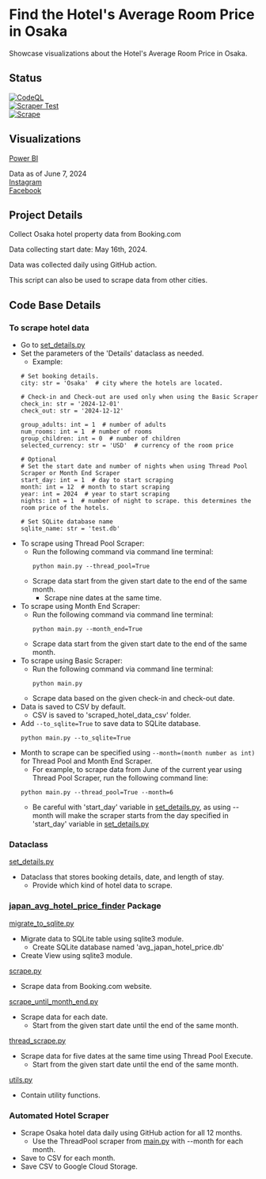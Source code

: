 # Find the Hotel's Average Room Price in Osaka 

Showcase visualizations about the Hotel's Average Room Price in Osaka.

## Status
[![CodeQL](https://github.com/sakan811/Find-Osaka-Average-Hotel-Price/actions/workflows/codeql.yml/badge.svg)](https://github.com/sakan811/Find-Osaka-Average-Hotel-Price/actions/workflows/codeql.yml)    
[![Scraper Test](https://github.com/sakan811/Find-Osaka-Average-Hotel-Price/actions/workflows/scraper-test.yml/badge.svg)](https://github.com/sakan811/Find-Osaka-Average-Hotel-Price/actions/workflows/scraper-test.yml)  
[![Scrape](https://github.com/sakan811/Find-Osaka-Average-Hotel-Price/actions/workflows/scrape.yml/badge.svg)](https://github.com/sakan811/Find-Osaka-Average-Hotel-Price/actions/workflows/scrape.yml)

## Visualizations
[Power BI](https://app.powerbi.com/view?r=eyJrIjoiOGFiNzQ1Y2UtZTVlOS00MzkyLTlmN2EtMDY2YWVlNzFiNTIyIiwidCI6ImZlMzViMTA3LTdjMmYtNGNjMy1hZDYzLTA2NTY0MzcyMDg3OCIsImMiOjEwfQ%3D%3D)  

Data as of June 7, 2024  
[Instagram](https://www.instagram.com/p/C77ANT0M3ni/?utm_source=ig_web_copy_link&igsh=MzRlODBiNWFlZA==)  
[Facebook](https://www.facebook.com/permalink.php?story_fbid=pfbid027P3bgdRAnAsN9iE2ioHihufPHKrcL626evEVKF8ytFhX4WbDvazACVfQeMK5zJ7ml&id=61553626169836)

## Project Details
Collect Osaka hotel property data from Booking.com

Data collecting start date: May 16th, 2024.

Data was collected daily using GitHub action.

This script can also be used to scrape data from other cities.

## Code Base Details 
### To scrape hotel data
- Go to [set_details.py](set_details.py)
- Set the parameters of the 'Details' dataclass as needed.
  - Example:
  ```
  # Set booking details.
  city: str = 'Osaka'  # city where the hotels are located.
  
  # Check-in and Check-out are used only when using the Basic Scraper
  check_in: str = '2024-12-01'
  check_out: str = '2024-12-12'
  
  group_adults: int = 1  # number of adults
  num_rooms: int = 1  # number of rooms
  group_children: int = 0  # number of children
  selected_currency: str = 'USD'  # currency of the room price
  
  # Optional
  # Set the start date and number of nights when using Thread Pool Scraper or Month End Scraper
  start_day: int = 1  # day to start scraping
  month: int = 12  # month to start scraping
  year: int = 2024  # year to start scraping
  nights: int = 1  # number of night to scrape. this determines the room price of the hotels.
   
  # Set SQLite database name
  sqlite_name: str = 'test.db'
  ```
- To scrape using Thread Pool Scraper:
  - Run the following command via command line terminal:
    ```  
    python main.py --thread_pool=True
    ```
  - Scrape data start from the given start date to the end of the same month.
    - Scrape nine dates at the same time.
- To scrape using Month End Scraper:
  - Run the following command via command line terminal:
    ```  
    python main.py --month_end=True
    ```
  - Scrape data start from the given start date to the end of the same month.
- To scrape using Basic Scraper:
  - Run the following command via command line terminal:
    ```  
    python main.py 
    ```
  - Scrape data based on the given check-in and check-out date.
- Data is saved to CSV by default.
  - CSV is saved to 'scraped_hotel_data_csv' folder. 
- Add ```--to_sqlite=True``` to save data to SQLite database.
  ```  
  python main.py --to_sqlite=True
  ```
- Month to scrape can be specified using ```--month=(month number as int)``` for Thread Pool and Month End Scraper.
  - For example, to scrape data from June of the current year using Thread Pool Scraper, run the following command line:
  ```  
  python main.py --thread_pool=True --month=6
  ``` 
  - Be careful with 'start_day' variable in [set_details.py](set_details.py), 
  as using --month will make the scraper starts from the day specified in 'start_day' variable 
  in [set_details.py](set_details.py) 

### Dataclass
[set_details.py](set_details.py)
- Dataclass that stores booking details, date, and length of stay.
  - Provide which kind of hotel data to scrape.
  
### [japan_avg_hotel_price_finder](japan_avg_hotel_price_finder) Package
[migrate_to_sqlite.py](japan_avg_hotel_price_finder%2Fmigrate_to_sqlite.py)
- Migrate data to SQLite table using sqlite3 module.
  - Create SQLite database named 'avg_japan_hotel_price.db'
- Create View using sqlite3 module.

[scrape.py](japan_avg_hotel_price_finder%2Fscrape.py)
- Scrape data from Booking.com website.

[scrape_until_month_end.py](japan_avg_hotel_price_finder%2Fscrape_until_month_end.py)
- Scrape data for each date.
  - Start from the given start date until the end of the same month.

[thread_scrape.py](japan_avg_hotel_price_finder%2Fthread_scrape.py)
- Scrape data for five dates at the same time using Thread Pool Execute.
  - Start from the given start date until the end of the same month.

[utils.py](japan_avg_hotel_price_finder%2Futils.py)
- Contain utility functions.

### Automated Hotel Scraper
- Scrape Osaka hotel data daily using GitHub action for all 12 months.
  - Use the ThreadPool scraper from [main.py](main.py) with --month for each month.
- Save to CSV for each month.
- Save CSV to Google Cloud Storage.
